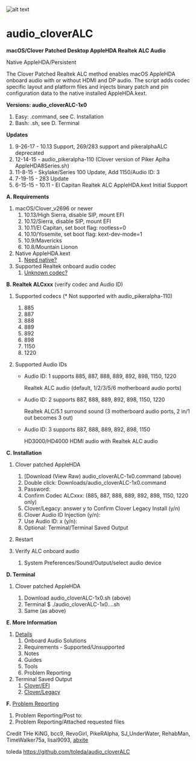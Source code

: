 ![alt text](https://github.com/toleda/audio_RealtekALC/blob/master/sound.jpeg)

# audio\_cloverALC

**macOS/Clover Patched Desktop AppleHDA Realtek ALC Audio**

Native AppleHDA/Persistent

The Clover Patched Realtek ALC method enables macOS AppleHDA onboard audio with or without HDMI and DP audio. The script adds codec specific layout and platform files and injects binary patch and pin configuration data to the native installed AppleHDA.kext.

**Versions: audio_cloverALC-1x0**

1. Easy: .command, see C. Installation
2. Bash: .sh, see D. Terminal

**Updates**

1. 9-26-17 - 10.13 Support, 269/283 support and pikeralphaALC deprecated
2. 12-14-15 - audio_pikeralpha-110 (Clover version of Piker Aplha AppleHDA8Series.sh)
2. 11-8-15 - Skylake/Series 100 Update, Add 1150/Audio ID: 3
3. 7-19-15 - 283 Update
4. 6-15-15 - 10.11 - El Capitan Realtek ALC AppleHDA.kext Initial Support

**A. Requirements**

1.  macOS/Clover_v2696 or newer
    1.  10.13/High Sierra, disable SIP, mount EFI
    2.  10.12/Sierra, disable SIP, mount EFI
    2.  10.11/El Capitan, set boot flag: rootless=0 
    2.  10.10/Yosemite, set boot flag: kext-dev-mode=1
    3.  10.9/Mavericks
    4.  10.8/Mountain Lionon
2.  Native AppleHDA.kext
    1.  [Need native?](https://github.com/toleda/audio_ALC_guides/blob/master/Restore%20native%20AppleHDA%20%5BGuide%5D.pdf)
3.  Supported Realtek onboard audio codec
    1.  [Unknown codec?](https://github.com/toleda/audio_ALC_guides/blob/master/Identify%20Audio%20Codec%20%5BGuide%5D.pdf)

**B. Realtek ALCxxx** (verify codec and Audio ID)

1.  Supported codecs (* Not supported with audio_pikeralpha-110)
    1.  885
    4.  887
    5.  888
    6.  889
    7.  892
    8.  898
    9.  1150
    10. 1220

2.  Supported Audio IDs
    -  Audio ID: 1 supports 885, 887, 888, 889, 892, 898, 1150, 1220

        Realtek ALC audio (default, 1/2/3/5/6 motherboard audio ports)

    -  Audio ID: 2 supports 887, 888, 889, 892, 898, 1150, 1220

        Realtek ALC/5.1 surround sound (3 motherboard audio ports, 2 in/1 out becomes 3 out)

    -  Audio ID: 3 supports 887, 888, 889, 892, 898, 1150

        HD3000/HD4000 HDMI audio with Realtek ALC audio

**C. Installation**

1.  Clover patched AppleHDA

    1.  [Download (View Raw) audio\_cloverALC-1x0.command (above)
    2.  Double click: Downloads/audio_cloverALC-1x0.command
    3.  Password:
    4.  Confirm Codec ALCxxx: (885, 887, 888, 889, 892, 898, 1150, 1220 only)
    5.  Clover/Legacy: answer y to Confirm Clover Legacy Install (y/n)
    6.  Clover Audio ID Injection (y/n):
    7.  Use Audio ID: x (y/n):
    8.  Optional: Terminal/Terminal Saved Output
2.  Restart
3.  Verify ALC onboard audio
    1.  System Preferences/Sound/Output/select audio device

**D. Terminal**

1.  Clover patched AppleHDA

    1. Download audio\_cloverALC-1x0.sh (above)
    2. Terminal $ ./audio_cloverALC-1x0....sh
    3. Same (as above)

**E. More Information**

1. [Details](https://github.com/toleda/audio_RealtekALC/blob/master/DETAILS.md)
    1.  Onboard Audio Solutions
    2.  Requirements - Supported/Unsupported
    3.  Notes
    4.  Guides
    5.  Tools
    6.  Problem Reporting
2. Terminal Saved Output
    1.  [Clover/EFI](https://github.com/toleda/audio_CloverALC/blob/master/Terminal%20Saved%20Output_v1.0.4-efi.txt)
    2.  [Clover/Legacy](https://github.com/toleda/audio_CloverALC/blob/master/Terminal%20Saved%20Output_v1.0.4-leg.txt)

**F.** [Problem Reporting](https://github.com/toleda/audio_ALC_guides/blob/master/Problem%20Reporting.md)

1.    Problem Reporting/Post to:
2.    Problem Reporting/Attached requested files

Credit
THe KiNG, bcc9, RevoGirl, PikeRAlpha, SJ\_UnderWater, RehabMan, TimeWalker75a, lisai9093, [abxite](http://applelife.ru/threads/patchim-applehda-s-pomoschju-zagruzchika.39406/#post-353647)

toleda https://github.com/toleda/audio_cloverALC
